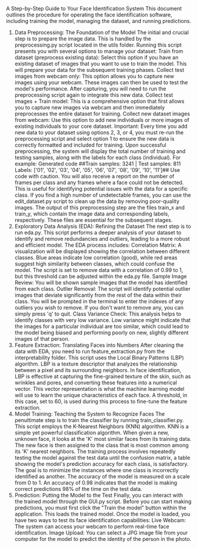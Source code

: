 A Step-by-Step Guide to Your Face Identification System
This document outlines the procedure for operating the face identification software, including training the model, managing the dataset, and running predictions.
1. Data Preprocessing: The Foundation of the Model
The initial and crucial step is to prepare the image data. This is handled by the preprocessing.py script located in the utils folder. Running this script presents you with several options to manage your dataset:
 Train from dataset (preprocess existing data): Select this option if you have an existing dataset of images that you want to use to train the model. This will prepare your data for the subsequent training phases.
 Collect test images from webcam only: This option allows you to capture new images using your webcam. These images can then be used to test the model's performance. After capturing, you will need to run the preprocessing script again to integrate this new data.
 Collect test images + Train model: This is a comprehensive option that first allows you to capture new images via webcam and then immediately preprocesses the entire dataset for training.
 Collect new dataset images from webcam: Use this option to add new individuals or more images of existing individuals to your core dataset.
Important: Every time you add new data to your dataset using options 2, 3, or 4, you must re-run the preprocessing script and select option 1 to ensure the new data is correctly formatted and included for training.
Upon successful preprocessing, the system will display the total number of training and testing samples, along with the labels for each class (individual). For example:
Generated code
##Train samples: 3241 | Test samples: 811
Labels: ['01', '02', '03', '04', '05', '06', '07', '08', '09', '10', '11']##
Use code with caution.
You will also receive a report on the number of frames per class and any frames where a face could not be detected. This is useful for identifying potential issues with the data for a specific class. If you find a high number of undetectable frames, you can use the edit_dataset.py script to clean up the data by removing poor-quality images.
The output of this preprocessing step are the files train_x and train_y, which contain the image data and corresponding labels, respectively. These files are essential for the subsequent stages.
2. Exploratory Data Analysis (EDA): Refining the Dataset
The next step is to run eda.py. This script performs a deeper analysis of your dataset to identify and remove redundancies and outliers, leading to a more robust and efficient model.
The EDA process includes:
Correlation Matrix: A visualization will be displayed showing the correlation between different classes. Blue areas indicate low correlation (good), while red areas suggest high similarity between classes, which could confuse the model. The script is set to remove data with a correlation of 0.99 to 1, but this threshold can be adjusted within the eda.py file.
Sample Image Review: You will be shown sample images that the model has identified from each class.
Outlier Removal: The script will identify potential outlier images that deviate significantly from the rest of the data within their class. You will be prompted in the terminal to enter the indexes of any outliers you wish to remove. If you don't want to remove any, you can simply press 'q' to quit.
Class Variance Check: This analysis helps to identify classes with very low variance. Low variance might indicate that the images for a particular individual are too similar, which could lead to the model being biased and performing poorly on new, slightly different images of that person.
3. Feature Extraction: Translating Faces into Numbers
After cleaning the data with EDA, you need to run feature_extraction.py from the interpretability folder. This script uses the Local Binary Patterns (LBP) algorithm.
LBP is a texture descriptor that analyzes the relationship between a pixel and its surrounding neighbors. In face identification, LBP is effective at capturing the fine-grained texture of the skin, such as wrinkles and pores, and converting these features into a numerical vector. This vector representation is what the machine learning model will use to learn the unique characteristics of each face. A threshold, in this case, set to 60, is used during this process to fine-tune the feature extraction.
4. Model Training: Teaching the System to Recognize Faces
The penultimate step is to train the classifier by running train_classifier.py. This script employs the K-Nearest Neighbors (KNN) algorithm.
KNN is a simple yet powerful classification algorithm. When given a new, unknown face, it looks at the 'K' most similar faces from its training data. The new face is then assigned to the class that is most common among its 'K' nearest neighbors. The training process involves repeatedly testing the model against the test data until the confusion matrix, a table showing the model's prediction accuracy for each class, is satisfactory. The goal is to minimize the instances where one class is incorrectly identified as another.
The accuracy of the model is measured on a scale from 0 to 1. An accuracy of 0.98 indicates that the model is making correct predictions 98% of the time on the test data.
5. Prediction: Putting the Model to the Test
Finally, you can interact with the trained model through the GUI.py script.
Before you can start making predictions, you must first click the "Train the model" button within the application. This loads the trained model. Once the model is loaded, you have two ways to test its face identification capabilities:
Live Webcam: The system can access your webcam to perform real-time face identification.
Image Upload: You can select a JPG image file from your computer for the model to predict the identity of the person in the photo.
